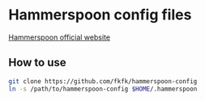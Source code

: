 # Hammerspoon config files

[Hammerspoon official website](https://www.hammerspoon.org/)

## How to use

```sh
git clone https://github.com/fkfk/hammerspoon-config
ln -s /path/to/hammerspoon-config $HOME/.hammerspoon
```
